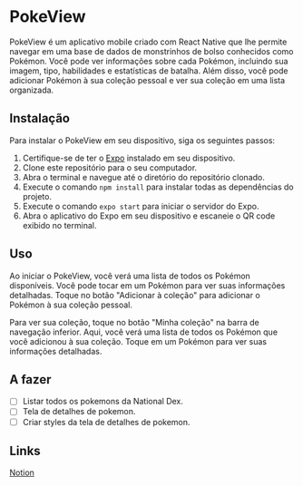 # PokeView

PokeView é um aplicativo mobile criado com React Native que lhe permite navegar em uma base de dados de monstrinhos de bolso conhecidos como Pokémon. Você pode ver informações sobre cada Pokémon, incluindo sua imagem, tipo, habilidades e estatísticas de batalha. Além disso, você pode adicionar Pokémon à sua coleção pessoal e ver sua coleção em uma lista organizada.

## Instalação

Para instalar o PokeView em seu dispositivo, siga os seguintes passos:

1. Certifique-se de ter o [Expo](https://expo.io/) instalado em seu dispositivo.
2. Clone este repositório para o seu computador.
3. Abra o terminal e navegue até o diretório do repositório clonado.
4. Execute o comando `npm install` para instalar todas as dependências do projeto.
5. Execute o comando `expo start` para iniciar o servidor do Expo.
6. Abra o aplicativo do Expo em seu dispositivo e escaneie o QR code exibido no terminal.

## Uso

Ao iniciar o PokeView, você verá uma lista de todos os Pokémon disponíveis. Você pode tocar em um Pokémon para ver suas informações detalhadas. Toque no botão "Adicionar à coleção" para adicionar o Pokémon à sua coleção pessoal.

Para ver sua coleção, toque no botão "Minha coleção" na barra de navegação inferior. Aqui, você verá uma lista de todos os Pokémon que você adicionou à sua coleção. Toque em um Pokémon para ver suas informações detalhadas.

## A fazer

- [ ] Listar todos os pokemons da National Dex.
- [ ] Tela de detalhes de pokemon.
- [ ] Criar styles da tela de detalhes de pokemon.

## Links

[Notion](https://broad-century-fa4.notion.site/PokeView-fc89b29d1ff145a789a53c469bfd0f16)
